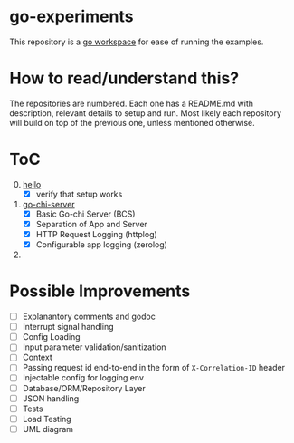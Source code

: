 # go-experiments

This repository is a [go workspace](https://go.dev/doc/tutorial/workspaces) for ease of running the examples.

# How to read/understand this?

The repositories are numbered. Each one has a README.md with description, relevant details to setup and run. Most likely each repository will build on top of the previous one, unless mentioned otherwise.

# ToC

0. [hello](./hello/README.md)
   - [x] verify that setup works
2. [go-chi-server](./go-chi-server/README.md)
   - [x] Basic Go-chi Server (BCS)
   - [x] Separation of App and Server
   - [x] HTTP Request Logging (httplog)
   - [x] Configurable app logging (zerolog)
3.

# Possible Improvements

- [ ] Explanantory comments and godoc
- [ ] Interrupt signal handling
- [ ] Config Loading
- [ ] Input parameter validation/sanitization
- [ ] Context
- [ ] Passing request id end-to-end in the form of `X-Correlation-ID` header
- [ ] Injectable config for logging env
- [ ] Database/ORM/Repository Layer
- [ ] JSON handling
- [ ] Tests
- [ ] Load Testing
- [ ] UML diagram
